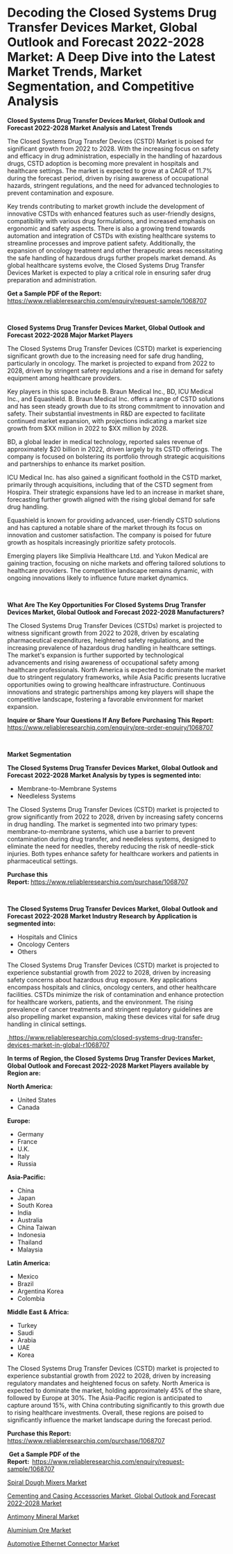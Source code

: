 <p><h1>Decoding the Closed Systems Drug Transfer Devices Market, Global Outlook and Forecast 2022-2028 Market: A Deep Dive into the Latest Market Trends, Market Segmentation, and Competitive Analysis</h1></p><p><strong>Closed Systems Drug Transfer Devices Market, Global Outlook and Forecast 2022-2028 Market Analysis and Latest Trends</strong></p>
<p><p>The Closed Systems Drug Transfer Devices (CSTD) Market is poised for significant growth from 2022 to 2028. With the increasing focus on safety and efficacy in drug administration, especially in the handling of hazardous drugs, CSTD adoption is becoming more prevalent in hospitals and healthcare settings. The market is expected to grow at a CAGR of 11.7% during the forecast period, driven by rising awareness of occupational hazards, stringent regulations, and the need for advanced technologies to prevent contamination and exposure.</p><p>Key trends contributing to market growth include the development of innovative CSTDs with enhanced features such as user-friendly designs, compatibility with various drug formulations, and increased emphasis on ergonomic and safety aspects. There is also a growing trend towards automation and integration of CSTDs with existing healthcare systems to streamline processes and improve patient safety. Additionally, the expansion of oncology treatment and other therapeutic areas necessitating the safe handling of hazardous drugs further propels market demand. As global healthcare systems evolve, the Closed Systems Drug Transfer Devices Market is expected to play a critical role in ensuring safer drug preparation and administration.</p></p>
<p><strong>Get a Sample PDF of the Report:&nbsp;</strong> <a href="https://www.reliableresearchiq.com/enquiry/request-sample/1068707">https://www.reliableresearchiq.com/enquiry/request-sample/1068707</a></p>
<p>&nbsp;</p>
<p><strong>Closed Systems Drug Transfer Devices Market, Global Outlook and Forecast 2022-2028 Major Market Players</strong></p>
<p><p>The Closed Systems Drug Transfer Devices (CSTD) market is experiencing significant growth due to the increasing need for safe drug handling, particularly in oncology. The market is projected to expand from 2022 to 2028, driven by stringent safety regulations and a rise in demand for safety equipment among healthcare providers.</p><p>Key players in this space include B. Braun Medical Inc., BD, ICU Medical Inc., and Equashield. B. Braun Medical Inc. offers a range of CSTD solutions and has seen steady growth due to its strong commitment to innovation and safety. Their substantial investments in R&D are expected to facilitate continued market expansion, with projections indicating a market size growth from $XX million in 2022 to $XX million by 2028.</p><p>BD, a global leader in medical technology, reported sales revenue of approximately $20 billion in 2022, driven largely by its CSTD offerings. The company is focused on bolstering its portfolio through strategic acquisitions and partnerships to enhance its market position.</p><p>ICU Medical Inc. has also gained a significant foothold in the CSTD market, primarily through acquisitions, including that of the CSTD segment from Hospira. Their strategic expansions have led to an increase in market share, forecasting further growth aligned with the rising global demand for safe drug handling.</p><p>Equashield is known for providing advanced, user-friendly CSTD solutions and has captured a notable share of the market through its focus on innovation and customer satisfaction. The company is poised for future growth as hospitals increasingly prioritize safety protocols.</p><p>Emerging players like Simplivia Healthcare Ltd. and Yukon Medical are gaining traction, focusing on niche markets and offering tailored solutions to healthcare providers. The competitive landscape remains dynamic, with ongoing innovations likely to influence future market dynamics.</p></p>
<p>&nbsp;</p>
<p><strong>What Are The Key Opportunities For Closed Systems Drug Transfer Devices Market, Global Outlook and Forecast 2022-2028 Manufacturers?</strong></p>
<p><p>The Closed Systems Drug Transfer Devices (CSTDs) market is projected to witness significant growth from 2022 to 2028, driven by escalating pharmaceutical expenditures, heightened safety regulations, and the increasing prevalence of hazardous drug handling in healthcare settings. The market's expansion is further supported by technological advancements and rising awareness of occupational safety among healthcare professionals. North America is expected to dominate the market due to stringent regulatory frameworks, while Asia Pacific presents lucrative opportunities owing to growing healthcare infrastructure. Continuous innovations and strategic partnerships among key players will shape the competitive landscape, fostering a favorable environment for market expansion.</p></p>
<p><strong>Inquire or Share Your Questions If Any Before Purchasing This Report:</strong> <a href="https://www.reliableresearchiq.com/enquiry/pre-order-enquiry/1068707">https://www.reliableresearchiq.com/enquiry/pre-order-enquiry/1068707</a></p>
<p>&nbsp;</p>
<p><strong>Market Segmentation</strong></p>
<p><strong>The Closed Systems Drug Transfer Devices Market, Global Outlook and Forecast 2022-2028 Market Analysis by types is segmented into:</strong></p>
<p><ul><li>Membrane-to-Membrane Systems</li><li>Needleless Systems</li></ul></p>
<p><p>The Closed Systems Drug Transfer Devices (CSTD) market is projected to grow significantly from 2022 to 2028, driven by increasing safety concerns in drug handling. The market is segmented into two primary types: membrane-to-membrane systems, which use a barrier to prevent contamination during drug transfer, and needleless systems, designed to eliminate the need for needles, thereby reducing the risk of needle-stick injuries. Both types enhance safety for healthcare workers and patients in pharmaceutical settings.</p></p>
<p><strong>Purchase this Report:&nbsp;</strong><a href="https://www.reliableresearchiq.com/purchase/1068707">https://www.reliableresearchiq.com/purchase/1068707</a></p>
<p>&nbsp;</p>
<p><strong>The Closed Systems Drug Transfer Devices Market, Global Outlook and Forecast 2022-2028 Market Industry Research by Application is segmented into:</strong></p>
<p><ul><li>Hospitals and Clinics</li><li>Oncology Centers</li><li>Others</li></ul></p>
<p><p>The Closed Systems Drug Transfer Devices (CSTD) market is projected to experience substantial growth from 2022 to 2028, driven by increasing safety concerns about hazardous drug exposure. Key applications encompass hospitals and clinics, oncology centers, and other healthcare facilities. CSTDs minimize the risk of contamination and enhance protection for healthcare workers, patients, and the environment. The rising prevalence of cancer treatments and stringent regulatory guidelines are also propelling market expansion, making these devices vital for safe drug handling in clinical settings.</p></p>
<p><a href="https://www.reliableresearchiq.com/closed-systems-drug-transfer-devices-market-in-global-r1068707">&nbsp;https://www.reliableresearchiq.com/closed-systems-drug-transfer-devices-market-in-global-r1068707</a></p>
<p><strong>In terms of Region, the Closed Systems Drug Transfer Devices Market, Global Outlook and Forecast 2022-2028 Market Players available by Region are:</strong></p>
<p>
    <p> <strong> North America: </strong>
        <ul>
            <li>United States</li>
            <li>Canada</li>
        </ul>
        </p> 
    <p> <strong> Europe: </strong>
        <ul>
            <li>Germany</li>
            <li>France</li>
            <li>U.K.</li>
            <li>Italy</li>
            <li>Russia</li>
        </ul>
        </p> 
    <p> <strong> Asia-Pacific: </strong>
        <ul>
            <li>China</li>
            <li>Japan</li>
            <li>South Korea</li>
            <li>India</li>
            <li>Australia</li>
            <li>China Taiwan</li>
            <li>Indonesia</li>
            <li>Thailand</li>
            <li>Malaysia</li>
        </ul>
        </p> 
    <p> <strong> Latin America: </strong>
        <ul>
            <li>Mexico</li>
            <li>Brazil</li>
            <li>Argentina Korea</li>
            <li>Colombia</li>
        </ul>
        </p> 
    <p> <strong> Middle East & Africa: </strong>
        <ul>
            <li>Turkey</li>
            <li>Saudi</li>
            <li>Arabia</li>
            <li>UAE</li>
            <li>Korea</li>
        </ul>
    </p>
    </p>
<p><p>The Closed Systems Drug Transfer Devices (CSTD) market is projected to experience substantial growth from 2022 to 2028, driven by increasing regulatory mandates and heightened focus on safety. North America is expected to dominate the market, holding approximately 45% of the share, followed by Europe at 30%. The Asia-Pacific region is anticipated to capture around 15%, with China contributing significantly to this growth due to rising healthcare investments. Overall, these regions are poised to significantly influence the market landscape during the forecast period.</p></p>
<p><strong>Purchase this Report: </strong><a href="https://www.reliableresearchiq.com/purchase/1068707">https://www.reliableresearchiq.com/purchase/1068707</a></p>
<p>&nbsp;<strong>Get a Sample PDF of the Report:&nbsp;&nbsp;</strong><a href="https://www.reliableresearchiq.com/enquiry/request-sample/1068707">https://www.reliableresearchiq.com/enquiry/request-sample/1068707</a></p>
<p><strong></strong></p>
<p><p><a href="https://www.linkedin.com/pulse/global-spiral-dough-mixers-industry-analysis-report-market-tflef?trackingId=OGgA0yLfQN6Uqf6e51LP4w%3D%3D">Spiral Dough Mixers Market</a></p><p><a href="https://github.com/Annahawkins697/Market-Research-Report-List-1/blob/main/cementing-and-casing-accessories-market-global-outlook-and-forecast-2022-2028-market.md">Cementing and Casing Accessories Market, Global Outlook and Forecast 2022-2028 Market</a></p><p><a href="https://issuu.com/reportprime-2/docs/antimony-mineral-market-size-2030.p_0b5f3fe2783fce">Antimony Mineral Market</a></p><p><a href="https://issuu.com/reportprime-2/docs/aluminium-ore-market-size-2030.pptx_4a53234654792c">Aluminium Ore Market</a></p><p><a href="https://medium.com/@ruth.murray9056/the-automotive-ethernet-connector-market-prioritizes-cost-control-and-efficiency-enhancement-cc4aada4a3f1">Automotive Ethernet Connector Market</a></p></p>